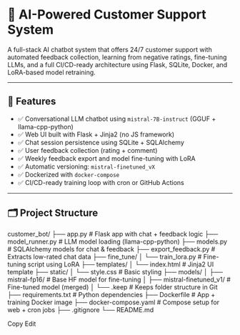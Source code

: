 # 🧠 AI-Powered Customer Support System

A full-stack AI chatbot system that offers 24/7 customer support with automated feedback collection, learning from negative ratings, fine-tuning LLMs, and a full CI/CD-ready architecture using Flask, SQLite, Docker, and LoRA-based model retraining.

---

## 🚀 Features

- ✅ Conversational LLM chatbot using `mistral-7B-instruct` (GGUF + llama-cpp-python)
- ✅ Web UI built with Flask + Jinja2 (no JS framework)
- ✅ Chat session persistence using SQLite + SQLAlchemy
- ✅ User feedback collection (rating + comment)
- ✅ Weekly feedback export and model fine-tuning with LoRA
- ✅ Automatic versioning: `mistral-finetuned_vX`
- ✅ Dockerized with `docker-compose`
- ✅ CI/CD-ready training loop with cron or GitHub Actions

---

## 🗂 Project Structure
customer_bot/
├── app.py # Flask app with chat + feedback logic
├── model_runner.py # LLM model loading (llama-cpp-python)
├── models.py # SQLAlchemy models for chat & feedback
├── export_feedback.py # Extracts low-rated chat data
├── fine_tune/
│ └── train_lora.py # Fine-tuning script using LoRA
├── templates/
│ └── index.html # Jinja2 UI template
├── static/
│ └── style.css # Basic styling
├── models/
│ ├── mistral-fp16/ # Base HF model for fine-tuning
│ ├── mistral-finetuned_v1/ # Fine-tuned model (merged)
│ └── .keep # Keeps folder structure in Git
├── requirements.txt # Python dependencies
├── Dockerfile # App + training Docker image
├── docker-compose.yaml # Compose setup for web + cron jobs
├── .gitignore
└── README.md

Copy
Edit

